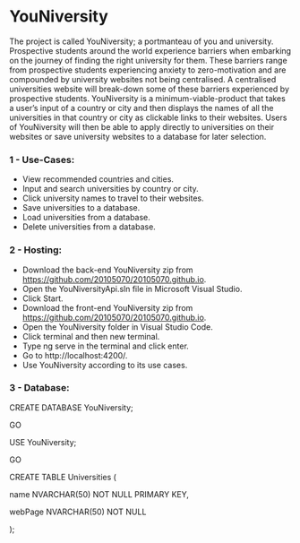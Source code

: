 # YouNiversity

The project is called YouNiversity; a portmanteau of you and university. Prospective students around the world experience barriers when embarking on the journey of finding the right university for them. These barriers range from prospective students experiencing anxiety to zero-motivation and are compounded by university websites not being centralised. A centralised universities website will break-down some of these barriers experienced by prospective students. YouNiversity is a minimum-viable-product that takes a user’s input of a country or city and then displays the names of all the universities in that country or city as clickable links to their websites. Users of YouNiversity will then be able to apply directly to universities on their websites or save university websites to a database for later selection.

### 1 - Use-Cases:
- View recommended countries and cities.	
- Input and search universities by country or city.	
- Click university names to travel to their websites.	
- Save universities to a database.
- Load universities from a database.	
- Delete universities from a database.

### 2 - Hosting:
- Download the back-end YouNiversity zip from https://github.com/20105070/20105070.github.io.
- Open the YouNiversityApi.sln file in Microsoft Visual Studio.
- Click Start.
- Download the front-end YouNiversity zip from https://github.com/20105070/20105070.github.io.
- Open the YouNiversity folder in Visual Studio Code.
- Click terminal and then new terminal.
- Type ng serve in the terminal and click enter.
- Go to http://localhost:4200/.
- Use YouNiversity according to its use cases.

### 3 - Database:

CREATE DATABASE YouNiversity;

GO

USE YouNiversity;

GO

CREATE TABLE Universities (

name NVARCHAR(50) NOT NULL PRIMARY KEY,

webPage NVARCHAR(50) NOT NULL

);
